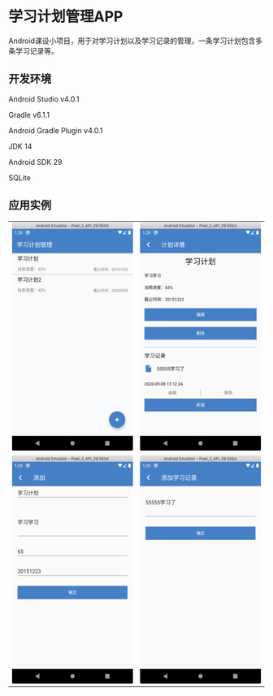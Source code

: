 学习计划管理APP
===

Android课设小项目，用于对学习计划以及学习记录的管理，一条学习计划包含多条学习记录等。

## 开发环境
Android Studio v4.0.1

Gradle v6.1.1

Android Gradle Plugin v4.0.1

JDK 14

Android SDK 29

SQLite

## 应用实例

<table border="0">
<tr>
  <td>
    <img src="docs/page_1.png" width="291px" height="450px" alt="">
  </td>
  <td>
    <img src="docs/page_3.png" width="291px" height="450px" alt="">
  </td>
</tr>
<tr>
  <td>
    <img src="docs/page_2.png" width="291px" height="450px" alt="">
  </td>
  <td>
    <img src="docs/page_4.png" width="291px" height="450px" alt="">
  </td>
</tr>
</table>
